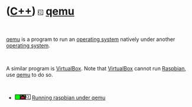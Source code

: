 
 

 

 

 

 

([C++](Cpp.md)) ![qemu](PicQemu.png) [qemu](CppQemu.md)
=========================================================

 

[qemu](CppQemu.md) is a program to run an [operating system](CppOs.md)
natively under another [operating system](CppOs.md).

 

A similar program is [VirtualBox](CppVirtualBox.md). Note that
[VirtualBox](CppVirtualBox.md) cannot run [Raspbian](CppRaspbian.md),
use [qemu](CppQemu.md) to do so.

 

-   ![OKAY](PicGreen.png)![Raspbian](PicRaspbian.png)![qemu](PicQemu.png)
    [Running raspbian under qemu](CppRaspbianUnderQemu.md)

 

 

 

 

 

 

